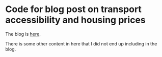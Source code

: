 # Code for blog post on transport accessibility and housing prices

The blog is [here](https://evanodell.com/blog/2017/10/20/housing-prices-and-transport-accessibility/).

There is some other content in here that I did not end up including in the blog.